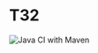 # ТЗ2

![Java CI with Maven](https://github.com/6mvge/TZ_2/maven/actions/workflows/maven.yml/badge.svg)
